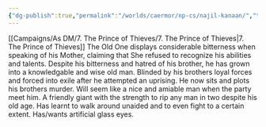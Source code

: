 ```yaml
---
{"dg-publish":true,"permalink":"/worlds/caermor/np-cs/najil-kanaan/","tags":["Chaia","Caermor"]}
---
```


[[Campaigns/As DM/7. The Prince of Thieves/7. The Prince of Thieves\|7. The Prince of Thieves]]
The Old One displays considerable bitterness when speaking of his Mother, claiming that She refused to recognize his abilities and talents. Despite his bitterness and hatred of his brother, he has grown into a knowledgable and wise old man. Blinded by his brothers loyal forces and forced into exile after he attempted an uprising. He now sits and plots his brothers murder. Will seem like a nice and amiable man when the party meet him. A friendly giant with the strength to rip any man in two despite his old age. Has learnt to walk around unaided and to even fight to a certain extent. Has/wants artificial glass eyes.